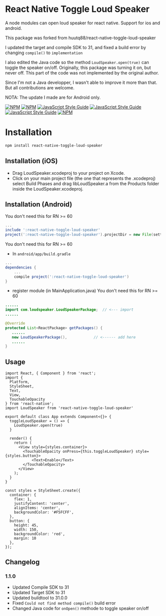 # React Native Toggle Loud Speaker

A node modules can open loud speaker for react native.
Support for ios and android.

This package was forked from huutq88/react-native-toggle-loud-speaker

I updated the target and compile SDK to 31, and fixed a build error by changing `compile()` to `implementation`

I also edited the Java code so the method `LoudSpeaker.open(true)` can toggle the speaker on/off. Originally, this package was turning it on, but never off. This part of the code was not implemented by the original author.

Since I'm not a Java developper, I wasn't able to improve it more than that. But all contributions are welcome.

NOTA: The update I made are for Android only.

[![NPM](https://img.shields.io/npm/v/react-native-toggle-loud-speaker.svg)](https://www.npmjs.com/package/react-native-toggle-loud-speaker) [![NPM](https://img.shields.io/npm/dw/react-native-toggle-loud-speaker.svg)](https://www.npmjs.com/package/react-native-toggle-loud-speaker) [![JavaScript Style Guide](https://img.shields.io/badge/code_style-standard-brightgreen.svg)](https://standardjs.com) [![JavaScript Style Guide](https://img.shields.io/github/stars/parazitenew/react-native-toggle-loud-speaker.svg)](https://github.com/parazitenew/react-native-toggle-loud-speaker)
[![JavaScript Style Guide](https://img.shields.io/github/issues/parazitenew/react-native-toggle-loud-speaker.svg)](https://github.com/parazitenew/react-native-toggle-loud-speaker) [![NPM](https://img.shields.io/npm/types/react-native-toggle-loud-speaker.svg)](https://www.npmjs.com/package/react-native-toggle-loud-speaker) 

# Installation

```sh
npm install react-native-toggle-loud-speaker
```
## Installation (iOS)
* Drag LoudSpeaker.xcodeproj to your project on Xcode.
* Click on your main project file (the one that represents the .xcodeproj) select Build Phases and drag libLoudSpeaker.a from the Products folder inside the LoudSpeaker.xcodeproj.

## Installation (Android)
You don't need this for RN >= 60
```gradle
...
include ':react-native-toggle-loud-speaker'
project(':react-native-toggle-loud-speaker').projectDir = new File(settingsDir, '../node_modules/react-native-toggle-loud-speaker/android')
```
You don't need this for RN >= 60
* In `android/app/build.gradle`

```gradle
...
dependencies {
    ...
    compile project(':react-native-toggle-loud-speaker')
}
```

* register module (in MainApplication.java)
You don't need this for RN >= 60
```java
......
import com.loudspeaker.LoudSpeakerPackage;  // <--- import
......

@Override
protected List<ReactPackage> getPackages() {
   ......
   new LoudSpeakerPackage(),            // <------ add here
   ......
}

```

## Usage

```
import React, { Component } from 'react';
import {
  Platform,
  StyleSheet,
  Text,
  View,
  TouchableOpacity
} from 'react-native';
import LoudSpeaker from 'react-native-toggle-loud-speaker'

export default class App extends Component<{}> {
  toggleLoudSpeaker = () => {
    LoudSpeaker.open(true)
  }	
  
  render() {
    return (
      <View style={styles.container}>
        <TouchableOpacity onPress={this.toggleLoudSpeaker} style={styles.button}>
	        <Text>Enable</Text>
        </TouchableOpacity>
      </View>
    );
  }
}

const styles = StyleSheet.create({
  container: {
    flex: 1,
    justifyContent: 'center',
    alignItems: 'center',
    backgroundColor: '#F5FCFF',
  },
  button: {
    height: 45, 
    width: 150, 
    backgroundColor: 'red',
    margin: 10
  },
});
```
## Changelog
### 1.1.0
* Updated Compile SDK to 31
* Updated Target SDK to 31
* Updated buildtool to 31.0.0
* Fixed `Could not find method compile()` build error
* Changed Java code for `onOpen()` methode to toggle speaker on/off
